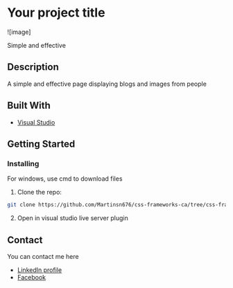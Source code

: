 # Your project title

![image]

Simple and effective

## Description

A simple and effective page displaying blogs and images from people

## Built With

- [Visual Studio](https://code.visualstudio.com/)

## Getting Started

### Installing

For windows, use cmd to download files

1. Clone the repo:

```bash
git clone https://github.com/Martinsn676/css-frameworks-ca/tree/css-frameworks
```

2. Open in visual studio live server plugin


## Contact

You can contact me here

- [LinkedIn profile](https://www.linkedin.com/in/martin-sk%C3%A5la-nyg%C3%A5rd-0a6120263)
- [Facebook](https://www.facebook.com/meeplegalaxymartin)


